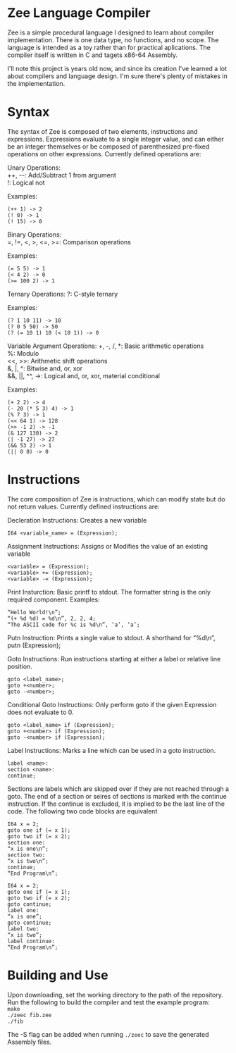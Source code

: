 # Zee Language Compiler
Zee is a simple procedural language I designed to learn about compiler implementation. There is one data type, no functions, and no scope. The language is intended as a toy rather than for practical aplications. The compiler itself is written in C and tagets x86-64 Assembly. 

I'll note this project is years old now, and since its creation I've learned a lot about compilers and language design. I'm sure there's plenty of mistakes in the implementation. 

# Syntax
The syntax of Zee is composed of two elements, instructions and expressions. Expressions evaluate to a single integer value, and can either be an integer themselves or be composed of parenthesized pre-fixed operations on other expressions. Currently defined operations are:

Unary Operations:  
++, --: Add/Subtract 1 from argument  
!: Logical not  

Examples:  
```
(++ 1) -> 2
(! 0) -> 1
(! 15) -> 0
```
Binary Operations:  
=, !=, <, >, <=, >=: Comparison operations  

Examples:
```
(= 5 5) -> 1
(< 4 2) -> 0
(>= 100 2) -> 1
```
Ternary Operations:
?: C-style ternary  

Examples:
```
(? 1 10 11) -> 10
(? 0 5 50) -> 50
(? (= 10 1) 10 (< 10 1)) -> 0
```

Variable Argument Operations:
+, -, /, *: Basic arithmetic operations  
%: Modulo   
<<, >>: Arithmetic shift operations  
&, |, ^: Bitwise and, or, xor  
&&, ||, ^^, ->: Logical and, or, xor, material conditional   

Examples:
```
(+ 2 2) -> 4
(- 20 (* 5 3) 4) -> 1
(% 7 3) -> 1
(<< 64 1) -> 128
(>> -1 2) -> -1
(& 127 130) -> 2
(| -1 27) -> 27
(&& 53 2) -> 1
(|| 0 0) -> 0
```

# Instructions
The core composition of Zee is instructions, which can modify state but do not return values. Currently defined instructions are:

Decleration Instructions: Creates a new variable
```I64 <variable_name>; 
I64 <variable_name> = (Expression);
```
Assignment Instructions: Assigns or Modifies the value of an existing variable
```
<variable> = (Expression); 
<variable> += (Expression);
<variable> -= (Expression);
```
Print Insturction: Basic printf to stdout. The formatter string is the only required component. Examples:
```
“Hello World!\n”;
“(+ %d %d) = %d\n”, 2, 2, 4;
“The ASCII code for %c is %d\n”, ‘a’, ‘a’;
```
Putn Instruction: Prints a single value to stdout. A shorthand for “%d\n”,
putn (Expression);

Goto Instructions: Run instructions starting at either a label or relative line position. 
```
goto <label_name>;
goto +<number>;
goto -<number>;
```

Conditional Goto Instructions: Only perform goto if the given Expression does not evaluate to 0.
```
goto <label_name> if (Expression);
goto +<number> if (Expression);
goto -<number> if (Expression);
```
Label Instructions: Marks a line which can be used in a goto instruction.
```
label <name>: 
section <name>:
continue;
```
Sections are labels which are skipped over if they are not reached through a goto. The end of a section or seires of sections is marked with the continue instruction. If the continue is excluded, it is implied to be the last line of the code. The following two code blocks are equivalent

```
I64 x = 2;
goto one if (= x 1);
goto two if (= x 2);
section one:
“x is one\n”;
section two:
“x is two\n”;
continue;
“End Program\n”;
```

```
I64 x = 2;
goto one if (= x 1);
goto two if (= x 2);
goto continue;
label one:
“x is one”;
goto continue;
label two:
“x is two”;
label continue:
“End Program\n”;
```


# Building and Use

Upon downloading, set the working directory to the path of the repository. Run the following to build the compiler and test the example program:  
```make```  
```./zeec fib.zee```  
```./fib```   

The -S flag can be added when running ```./zeec``` to save the generated Assembly files.
